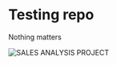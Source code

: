 # Testing repo

Nothing matters


![SALES ANALYSIS PROJECT](https://github.com/mohamedyasser998/Hello-World/assets/57010124/10f30a3c-ce91-4c62-83a2-8c57ad399c4f)

